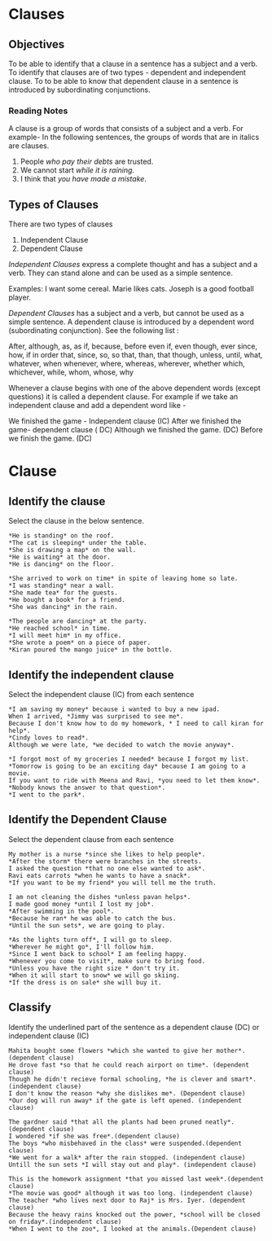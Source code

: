# Clauses

## Objectives
To be able to identify that a clause in a sentence has a subject and a verb.
To identify that clauses are of two types - dependent and independent clause.
To to be able to know that dependent clause in a sentence is introduced by subordinating conjunctions.


### Reading Notes 

A clause is a group of words that consists of a subject and a verb. 
For example- In the following sentences, the groups of words that are in italics are clauses.

1. People *who pay their debts* are trusted.
2. We cannot start *while it is raining*.
3. I think that *you have made a mistake*. 

## Types of Clauses
There are two types of clauses  
1. Independent Clause 
2. Dependent Clause

*Independent Clauses* express a complete thought and has a subject and a verb. They can stand alone and can be used as a simple sentence. 

Examples:
I want some cereal.
Marie likes cats.
Joseph is a good football player.

*Dependent Clauses* has a subject and a verb, but cannot be used as a simple sentence. A dependent clause is introduced by a dependent word (subordinating conjunction).
See the following list : 

After, although, as, as if, because, before 
even if, even though, ever since, how, if 
in order that, since, so, so that, than, that 
though, unless, until, what, whatever, when 
whenever, where, whereas, wherever, whether
which, whichever, while, whom, whose, why 

Whenever a clause begins with one of the above dependent words (except questions) it is called a dependent clause. 
For example if we take an independent clause and add a dependent word like - 

We finished the game - Independent clause (IC) 
After we finished the game- dependent clause ( DC)
Although we finished the game. (DC)
Before we finish the game. (DC)

# Clause

## Identify the clause


Select the clause in the below sentence.

```
*He is standing* on the roof.
*The cat is sleeping* under the table.
*She is drawing a map* on the wall.
*He is waiting* at the door.
*He is dancing* on the floor.
```

```
*She arrived to work on time* in spite of leaving home so late.
*I was standing* near a wall.
*She made tea* for the guests.
*He bought a book* for a friend.
*She was dancing* in the rain.
```

```
*The people are dancing* at the party.
*He reached school* in time.
*I will meet him* in my office.
*She wrote a poem* on a piece of paper.
*Kiran poured the mango juice* in the bottle. 
```


## Identify the independent clause 

Select the independent clause (IC) from each sentence

```
*I am saving my money* because i wanted to buy a new ipad. 
When I arrived, *Jimmy was surprised to see me*.
Because I don't know how to do my homework, * I need to call kiran for help*. 
*Cindy loves to read*.
Although we were late, *we decided to watch the movie anyway*. 
```

```
*I forgot most of my groceries I needed* because I forgot my list. 
*Tomorrow is going to be an exciting day* because I am going to a movie. 
If you want to ride with Meena and Ravi, *you need to let them know*. 
*Nobody knows the answer to that question*. 
*I went to the park*.
```


## Identify the Dependent Clause 

Select the dependent clause from each sentence

```
My mother is a nurse *since she likes to help people*. 
*After the storm* there were branches in the streets.
I asked the question *that no one else wanted to ask*.
Ravi eats carrots *when he wants to have a snack*.
*If you want to be my friend* you will tell me the truth. 
```

```
I am not cleaning the dishes *unless pavan helps*.
I made good money *until I lost my job*. 
*After swimming in the pool*. 
*Because he ran* he was able to catch the bus. 
*Until the sun sets*, we are going to play. 
```

```
*As the lights turn off*, I will go to sleep. 
*Wherever he might go*, I'll follow him. 
*Since I went back to school* I am feeling happy.
*Whenever you come to visit*, make sure to bring food. 
*Unless you have the right size * don't try it. 
*When it will start to snow* we will go skiing. 
*If the dress is on sale* she will buy it. 
```

## Classify

Identify the underlined part of the sentence as a dependent clause (DC) or independent clause (IC)

```
Mahita bought some flowers *which she wanted to give her mother*.(dependent clause)
He drove fast *so that he could reach airport on time*. (dependent clause)
Though he didn't recieve formal schooling, *he is clever and smart*. (independent clause)
I don't know the reason *why she dislikes me*. (Dependent clause)
*Our dog will run away* if the gate is left opened. (independent clause)
```

```
The gardner said *that all the plants had been pruned neatly*. (dependent clause)
I wondered *if she was free*.(dependent clause)
The boys *who misbehaved in the class* were suspended.(dependent clause)
*We went for a walk* after the rain stopped. (independent clause)
Untill the sun sets *I will stay out and play*. (independent clause)
```

```
This is the homework assignment *that you missed last week*.(dependent clause)
*The movie was good* although it was too long. (independent clause)
The teacher *who lives next door to Raj* is Mrs. Iyer. (dependent clause)
Because the heavy rains knocked out the power, *school will be closed on friday*.(independent clause)
*When I went to the zoo*, I looked at the animals.(Dependent clause)
```












